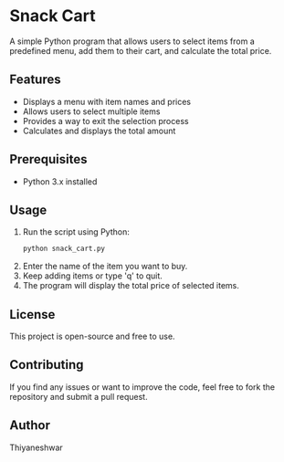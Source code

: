 # Snack Cart

A simple Python program that allows users to select items from a predefined menu, add them to their cart, and calculate the total price.

## Features
- Displays a menu with item names and prices
- Allows users to select multiple items
- Provides a way to exit the selection process
- Calculates and displays the total amount

## Prerequisites
- Python 3.x installed

## Usage
1. Run the script using Python:
   ```sh
   python snack_cart.py
   ```
2. Enter the name of the item you want to buy.
3. Keep adding items or type 'q' to quit.
4. The program will display the total price of selected items.



## License
This project is open-source and free to use.

## Contributing
If you find any issues or want to improve the code, feel free to fork the repository and submit a pull request.

## Author
Thiyaneshwar

